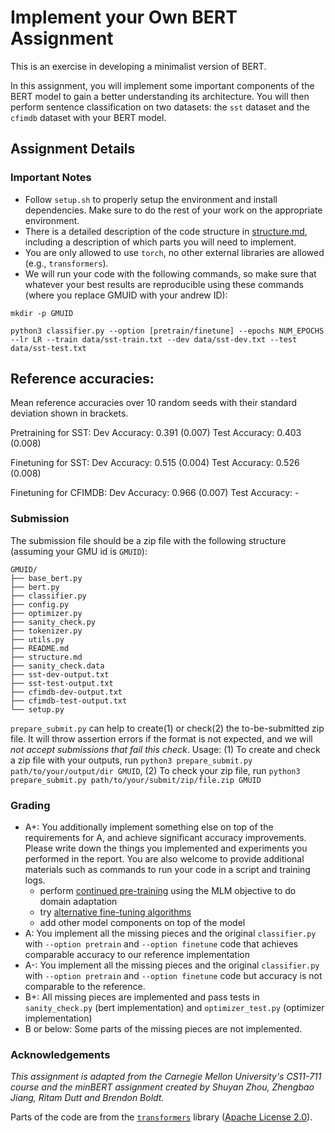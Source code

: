 # Implement your Own BERT Assignment
This is an exercise in developing a minimalist version of BERT.

In this assignment, you will implement some important components of the BERT model to gain a better understanding its architecture. 
You will then perform sentence classification on two datasets: the ``sst`` dataset and the ``cfimdb`` dataset with your BERT model.

## Assignment Details

### Important Notes
* Follow `setup.sh` to properly setup the environment and install dependencies. Make sure to do the rest of your work on the appropriate environment.
* There is a detailed description of the code structure in [structure.md](./structure.md), including a description of which parts you will need to implement.
* You are only allowed to use `torch`, no other external libraries are allowed (e.g., `transformers`).
* We will run your code with the following commands, so make sure that whatever your best results are reproducible using these commands (where you replace GMUID with your andrew ID):
```
mkdir -p GMUID

python3 classifier.py --option [pretrain/finetune] --epochs NUM_EPOCHS --lr LR --train data/sst-train.txt --dev data/sst-dev.txt --test data/sst-test.txt
```

## Reference accuracies: 

Mean reference accuracies over 10 random seeds with their standard deviation shown in brackets.

Pretraining for SST:
Dev Accuracy: 0.391 (0.007)
Test Accuracy: 0.403 (0.008)

Finetuning for SST:
Dev Accuracy: 0.515 (0.004)
Test Accuracy: 0.526 (0.008)

Finetuning for CFIMDB:
Dev Accuracy: 0.966 (0.007)
Test Accuracy: -

### Submission
The submission file should be a zip file with the following structure (assuming your GMU id is ``GMUID``):
```
GMUID/
├── base_bert.py
├── bert.py
├── classifier.py
├── config.py
├── optimizer.py
├── sanity_check.py
├── tokenizer.py
├── utils.py
├── README.md
├── structure.md
├── sanity_check.data
├── sst-dev-output.txt 
├── sst-test-output.txt 
├── cfimdb-dev-output.txt 
├── cfimdb-test-output.txt 
└── setup.py
```

`prepare_submit.py` can help to create(1) or check(2) the to-be-submitted zip file. It will throw assertion errors if the format is not expected, and we will *not accept submissions that fail this check*. Usage: (1) To create and check a zip file with your outputs, run `python3 prepare_submit.py path/to/your/output/dir GMUID`, (2) To check your zip file, run `python3 prepare_submit.py path/to/your/submit/zip/file.zip GMUID`

### Grading
* A+: You additionally implement something else on top of the requirements for A, and achieve significant accuracy improvements. Please write down the things you implemented and experiments you performed in the report. You are also welcome to provide additional materials such as commands to run your code in a script and training logs.
    * perform [continued pre-training](https://arxiv.org/abs/2004.10964) using the MLM objective to do domain adaptation
    * try [alternative fine-tuning algorithms](https://www.aclweb.org/anthology/2020.acl-main.197)
    * add other model components on top of the model
* A: You implement all the missing pieces and the original ``classifier.py`` with ``--option pretrain`` and ``--option finetune`` code that achieves comparable accuracy to our reference implementation
* A-: You implement all the missing pieces and the original ``classifier.py`` with ``--option pretrain`` and ``--option finetune`` code but accuracy is not comparable to the reference.
* B+: All missing pieces are implemented and pass tests in ``sanity_check.py`` (bert implementation) and ``optimizer_test.py`` (optimizer implementation)
* B or below: Some parts of the missing pieces are not implemented.

### Acknowledgements
_This assignment is adapted from the Carnegie Mellon University's CS11-711 course and the minBERT assignment created by Shuyan Zhou, Zhengbao Jiang, Ritam Dutt and Brendon Boldt._

Parts of the code are from the [`transformers`](https://github.com/huggingface/transformers) library ([Apache License 2.0](./LICENSE)).


